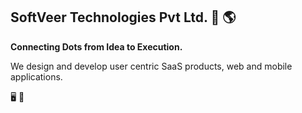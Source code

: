 ## SoftVeer Technologies Pvt Ltd. 👋 🌎 
**Connecting Dots from Idea to Execution.**

We design and develop user centric SaaS products, web and mobile applications.

🖥️ 📱 

